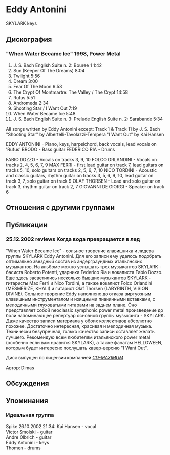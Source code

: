 # Eddy Antonini

SKYLARK keys

## Дискография

### "When Water Became Ice" 1998, Power Metal

01. J. S. Bach English Suite n. 2: Bouree 1 1:42 
02. Sun (Keeper Of The Dreams) 8:04 
03. Twilight 5:56 
04. Dream 3:00 
05. Fear Of The Moon 6:53 
06. The Crypt Of Montmartre:
                     The Valley / The Crypt 14:58
07. Rufus 5:51 
08. Andromeda 2:34 
09. Shooting Star / I Want Out 7:19 
10. When Water Became Ice 5:48 
11. J. S. Bach English Suite n. 3: Prelude
                  English Suite n. 2: Sarabande 5:34
      

All songs written by Eddy Antonini except:
Track 1 & Track 11 by J. S. Bach
"Shooting Star" by Albertelli-Tavolazzi-Tempera
"I Want Out" by Kai Hansen


EDDY ANTONINI - Piano, keys, harpsichord, back vocals, lead vocals on 'Rufus'
BRODO - Bass guitar
FEDERICO RIA - Drums


FABIO DOZZO - Vocals on tracks 3, 9, 10
FOLCO ORLANDINI - Vocals on tracks 2, 4, 5, 6, 7, 9
MAX FERRI - first lead guitar on track 7, lead guitars on tracks 5, 10, solo guitars on tracks 2, 5, 6, 7, 10
NICO TORDINI - Acoustic and classic guitars, rhythm guitar on tracks 3, 5, 6, 9, 10, lead guitar on track 3, 7, solo guitar on track 9
OLAF THORSEN - Lead and solo guitar on track 3, rhythm guitar on track 2, 7
GIOVANNI DE GIORGI - Speaker on track 6




## Отношения с другими группами


## Публикации

### 25.12.2002 reviews Когда вода превращается в лед

<p>"When Water Became Ice" - сольное творение клавишника и лидера группы SKYLARK Eddy Antonini. Для его записи ему удалось подобрать оптимально звездный состав из андерграундных итальянских музыкантов. На альбоме можно услышать трех музыкантов SKYLARK - басиста Roberto Potenti, ударника Federico Ria и вокалиста Fabio Dozzo. Еще здесь засветились несколько бывших музыкантов SKYLARK - гитаристы Max Ferri и Nico Tordini, а также вокалист Folco Orlandini (MESMERIZE, KHALI) и гитарист Olaf Thorsen (LABYRINTH, VISION DIVINE). Сольное творение Eddy наполнено до отказа виртуозным клавишным инструменталом и изящными пианинными вставками, c мелодичными глуховатыми гитарами на заднем плане. Оно представляет собой neoclassic symphonic power metal произведение до боли напоминающее репертуар основной группы музыканта - SKYLARK. Даже качество записи материала у обоих коллективов абсолютно похожее. Достаточно интересная, красивая и мелодичная музыка. Технически безупречная, только качество записи оставляет желать лучшего. Рекомендую всем любителям итальянского power metal (особенно если вам нравится SKYLARK), а также фанатам HELLOWEEN, которым будет интересно послушать кавер-версию "I Want Out".</p>
<p> Диск выпущен по лицензии компанией <A HREF="http://www.cd-maximum.ru"><U><I>CD-MAXIMUM</I></U></A></p>

Автор: Dimas


## Обсуждения


## Упоминания

### Идеальная группа

Spike 26.10.2002 21:34:
Kai Hansen - vocal<BR>Victor Smolski - guitar<BR>Andre Olbrich - guitar<BR>Eddy Antonini - keys<BR>Thomen - drums

